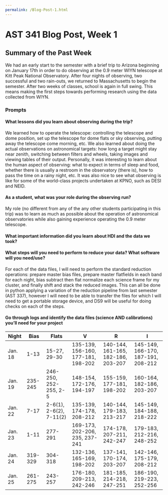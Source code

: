 ```yaml
---
permalink: /Blog-Post-1.html
---
```

# AST 341 Blog Post, Week 1

## Summary of the Past Week

We had an early start to the semester with a brief trip to Arizona beginning on January 17th in order to do observing at the 0.9 meter WIYN
telescope at Kitt Peak National Observatory. After four nights of observing, two successful and two rain-outs, we returned to Massachusetts
to begin the semester. After two weeks of classes, school is again in full swing. This means making the first steps towards performing research
using the data collected from WIYN.

### Prompts

#### What lessons did you learn about observing during the trip?

We learned how to operate the telescope: controlling the telescope and dome position, set up the telescope for dome flats or sky observing, putting away
the telescope come morning, etc. We also learned about doing the actual observations on astronomical targets: how long a target might stay near zenith,
switching between filters and wheels, taking images and viewing tables of their output. Personally, it was interesting to learn about the human aspect
of observing: what to expect in terms of sleep and food, whether there is usually a restroom in the observatory (there is), how to pass the time on a rainy
night, etc. It was also nice to see what observing is like for some of the world-class projects undertaken at KPNO, such as DESI and NEID.

#### As a student, what was your role during the observing run?

My role (no different from any of the any other students participating in this trip) was to learn as much as possible about the operation of
astronomical observatories while also gaining experience operating the 0.9 meter telescope.

#### What important information did you learn about HDI and the data we took?



#### What steps will you need to perform to reduce your data? What software will you need/use?

For each of the data files, I will need to perform the standard reduction operations: prepare master bias files, prepare master flatfields in each band
for each night, bias subtract then flat normalize each science frame for my cluster, and finally shift and stack the reduced images. This can
all be done in python applying a variation of the reduction pipeline from last semester (AST 337), however I will need to be able to transfer the files for which I will need to get a portable storage device, and DS9 will be useful
for doing checks on each of the steps.

#### Go through logs and identify the data files (science AND calibrations) you’ll need for your project

Night | Bias | Flats | V | R | I
------|------|-------|---|---|---
Jan. 18 | 1-13 | 15-27, 29-30 | 135-139, 156-160, 177-181, 198-202 | 140-144, 161-165, 182-186, 203-207 | 145-149, 166-170, 187-191, 208-212
Jan. 19 | 235-245 | 246-250, 252-255, 2-5 | 148-154, 172-176, 194-197 | 155-159, 177-181, 198-202 | 160-164, 182-186, 203-207
Jan. 22 | 7-17 | 2-6(1), 2-6(2), 7-11(2) | 135-139, 174-178, 208-212 | 140-144, 179-183, 213-217 | 145-149, 184-188, 218-222
Jan. 23 | 1-11 | 277-291 | 169-173, 202-206, 235, 237-241 | 174-178, 207-211, 242-247 | 179-183, 212-216, 248-252
Jan. 24 | 319-329 | 304-318 | 132-136, 165-169, 198-202 | 137-141, 170-174, 203-207 | 142-146, 175-179, 208-212
Jan. 25 | 261-275 | 243-257 | 176-180, 209-213, 242-246 | 181-185, 214-218, 247-251 | 186-190, 219-223, 252-256
